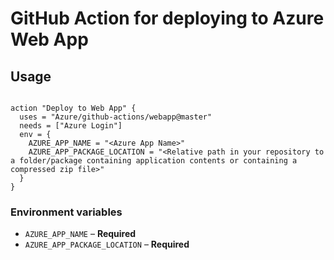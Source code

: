 # GitHub Action for deploying  to Azure Web App


## Usage

```

action "Deploy to Web App" {
  uses = "Azure/github-actions/webapp@master"
  needs = ["Azure Login"]
  env = {
    AZURE_APP_NAME = "<Azure App Name>"
    AZURE_APP_PACKAGE_LOCATION = "<Relative path in your repository to a folder/package containing application contents or containing a compressed zip file>"
  }
}

```




### Environment variables

- `AZURE_APP_NAME` – **Required** 
- `AZURE_APP_PACKAGE_LOCATION` – **Required** 

